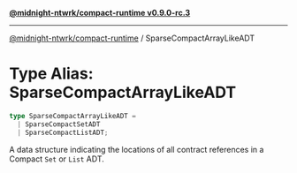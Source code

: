 [**@midnight-ntwrk/compact-runtime v0.9.0-rc.3**](../README.md)

***

[@midnight-ntwrk/compact-runtime](../globals.md) / SparseCompactArrayLikeADT

# Type Alias: SparseCompactArrayLikeADT

```ts
type SparseCompactArrayLikeADT = 
  | SparseCompactSetADT
  | SparseCompactListADT;
```

A data structure indicating the locations of all contract references in a Compact `Set` or `List` ADT.
